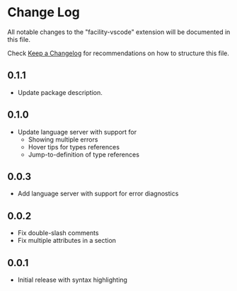 # Change Log

All notable changes to the "facility-vscode" extension will be documented in this file.

Check [Keep a Changelog](http://keepachangelog.com/) for recommendations on how to structure this file.

## 0.1.1

* Update package description.

## 0.1.0

* Update language server with support for
  * Showing multiple errors
  * Hover tips for types references
  * Jump-to-definition of type references

## 0.0.3

* Add language server with support for error diagnostics

## 0.0.2

* Fix double-slash comments
* Fix multiple attributes in a section

## 0.0.1

* Initial release with syntax highlighting
